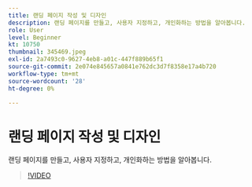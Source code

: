 ```yaml
---
title: 랜딩 페이지 작성 및 디자인
description: 랜딩 페이지를 만들고, 사용자 지정하고, 개인화하는 방법을 알아봅니다.
role: User
level: Beginner
kt: 10750
thumbnail: 345469.jpeg
exl-id: 2a7493c0-9627-4eb8-a01c-447f889b65f1
source-git-commit: 2e074e845657a0841e762dc3d7f8358e17a4b720
workflow-type: tm+mt
source-wordcount: '28'
ht-degree: 0%

---
```


# 랜딩 페이지 작성 및 디자인

랜딩 페이지를 만들고, 사용자 지정하고, 개인화하는 방법을 알아봅니다.

>[!VIDEO](https://video.tv.adobe.com/v/345469/?quality=12&learn=on)
